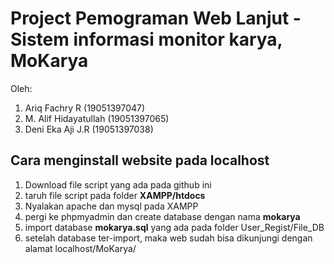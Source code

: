# Project Pemograman Web Lanjut - Sistem informasi monitor karya, MoKarya

Oleh: 
1. Ariq Fachry R (19051397047)
2. M. Alif Hidayatullah (19051397065)
3. Deni Eka Aji J.R (19051397038)


## Cara menginstall website pada localhost
1. Download file script yang ada pada github ini
2. taruh file script pada folder **XAMPP/htdocs**
3. Nyalakan apache dan mysql pada XAMPP
4. pergi ke phpmyadmin dan create database dengan nama **mokarya**
5. import database **mokarya.sql** yang ada pada folder User_Regist/File_DB 
6. setelah database ter-import, maka web sudah bisa dikunjungi dengan alamat localhost/MoKarya/

